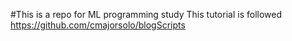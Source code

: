 #This is a repo for ML programming study
This tutorial is followed 
https://github.com/cmajorsolo/blogScripts

